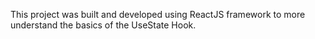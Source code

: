This project was built and developed using ReactJS framework to more understand the basics of the UseState Hook.
